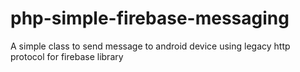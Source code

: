 # php-simple-firebase-messaging
A simple class to send message to android device using legacy http protocol for firebase library
